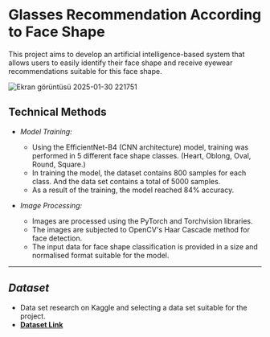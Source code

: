 # Glasses Recommendation According to Face Shape

This project aims to develop an artificial intelligence-based system that allows users to easily identify their face shape and receive eyewear recommendations suitable for this face shape. 



![Ekran görüntüsü 2025-01-30 221751](https://github.com/user-attachments/assets/a84f96b6-2998-4f74-9ca6-08929e16d0a2)





## Technical Methods

- *Model Training:*
  - Using the EfficientNet-B4 (CNN architecture) model, training was performed in 5 different face shape classes. (Heart, Oblong, Oval, Round, Square.)
  - In training the model, the dataset contains 800 samples for each class. And the data set contains a total of 5000 samples.
  - As a result of the training, the model reached 84% accuracy.

- *Image Processing:*
  - Images are processed using the PyTorch and Torchvision libraries.
  - The images are subjected to OpenCV's Haar Cascade method for face detection.
  - The input data for face shape classification is provided in a size and normalised format suitable for the model.


---



## *Dataset*

  - Data set research on Kaggle and selecting a data set suitable for the project.
  - **[Dataset Link](https://www.kaggle.com/datasets/niten19/faceshape-dataset)**

